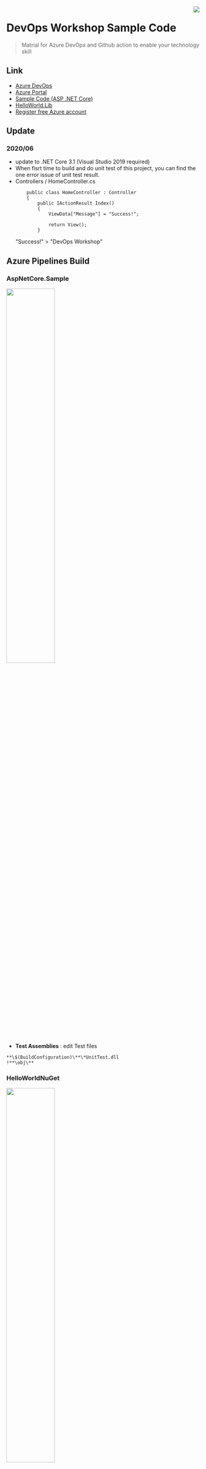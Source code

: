 <img src="https://github.com/huier23/AspNetCoreSample/blob/master/mtc_icon.jpg?raw=true" align="right" />

# DevOps Workshop Sample Code
> Matrial for Azure DevOps and Github action to enable your technology skill
## Link
* [Azure DevOps](https://dev.azure.com/)
* [Azure Portal](https://portal.azure.com)
* [Sample Code (ASP .NET Core)](https://github.com/huier23/AspNetCoreSample.git)
* [HelloWorld.Lib](https://github.com/huier23/HelloWorld.Lib.git) 
* [Register free Azure account](https://azure.microsoft.com/zh-tw/free/)

## Update
### 2020/06
- update to .NET Core 3.1 (Visual Studio 2019 required)
- When fisrt time to build and do unit test of this project, you can find the one error issue of unit test result.
- Controllers / HomeController.cs
    ```
        public class HomeController : Controller
        {
            public IActionResult Index()
            {
                ViewData["Message"] = "Success!";

                return View();
            }
    ```
    "Success!" > "DevOps Workshop"

## Azure Pipelines Build 
### AspNetCore.Sample

<image src="https://github.com/huier23/AspNetCoreSample/blob/master/png/CI-AspNetCore.Sample.png?raw=true" width="50%" height="50%"><br/>

* **Test Assemblies** : edit Test files </br>
 ```
**\$(BuildConfiguration)\**\*UnitTest.dll
!**\obj\**
```
### HelloWorldNuGet
<image src="https://github.com/huier23/AspNetCoreSample/blob/master/png/CI-HelloWorldNuGet.png?raw=true" width="50%" height="50%"><br/>

#### Setting Pack Option <br/>
<image src="https://github.com/huier23/AspNetCoreSample/blob/master/png/CI-HelloWorldNuGet2.png?raw=true" width="100%" height="100%"><br/>

## Azure Pipelines Release
### AspNetCore.Sample
Dev <br/>
<image src="https://github.com/huier23/AspNetCoreSample/blob/master/png/CD.Dev-AspNetCore.Sample.png?raw=true" width="50%" height="50%"><br/>
Production <br/>
<image src="https://github.com/huier23/AspNetCoreSample/blob/master/png/CD.Production-AspNetCore.Sample.png?raw=true" width="50%" height="50%"><br/>


### HelloWorldNuGet

<image src="https://github.com/huier23/AspNetCoreSample/blob/master/png/CD-HelloWorldNuGet.png?raw=true" width="100%" height="100%"><br/>
